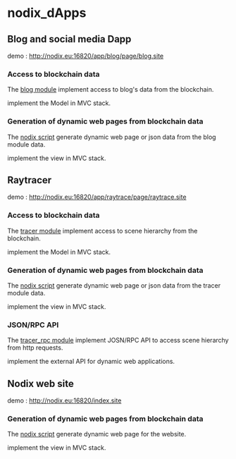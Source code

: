 # nodix_dApps

## Blog and social media Dapp

demo : http://nodix.eu:16820/app/blog/page/blog.site

### Access to blockchain data

The [blog module](https://github.com/NodixBlockchain/nodix_dApps/tree/master/blog/modules/blog) implement access to blog's data from the blockchain. 

implement the Model in MVC stack.


### Generation of dynamic web pages from blockchain data

The [nodix script](https://github.com/NodixBlockchain/nodix_dApps/blob/master/blog/blog.site) generate dynamic web page or json data from the blog module data.

implement the view in MVC stack.

## Raytracer

demo : http://nodix.eu:16820/app/raytrace/page/raytrace.site

### Access to blockchain data

The [tracer module](https://github.com/NodixBlockchain/nodix_dApps/tree/master/raytrace/modules/tracer) implement access to scene hierarchy from the blockchain. 

implement the Model in MVC stack.


### Generation of dynamic web pages from blockchain data

The [nodix script](https://github.com/NodixBlockchain/nodix_dApps/blob/master/raytrace/raytrace.site) generate dynamic web page or json data from the tracer module data.

implement the view in MVC stack.

### JSON/RPC API

The [tracer_rpc module](https://github.com/NodixBlockchain/nodix_dApps/tree/master/raytrace/modules/tracer_rpc) implement JOSN/RPC API to access scene hierarchy from http requests. 

implement the external API for dynamic web applications.


## Nodix web site

demo : http://nodix.eu:16820/index.site

### Generation of dynamic web pages from blockchain data

The [nodix script](https://github.com/NodixBlockchain/nodix_dApps/blob/master/site/index.site) generate dynamic web page for the website.

implement the view in MVC stack.